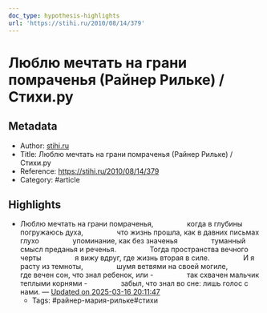 ```yaml
---
doc_type: hypothesis-highlights
url: 'https://stihi.ru/2010/08/14/379'
---
```

# Люблю мечтать на грани помраченья (Райнер Рильке) / Стихи.ру

## Metadata
- Author: [stihi.ru]()
- Title: Люблю мечтать на грани помраченья (Райнер Рильке) / Стихи.ру
- Reference: https://stihi.ru/2010/08/14/379
- Category: #article

## Highlights
- Люблю мечтать на грани помраченья,                 когда в глубины погружаюсь духа,                 что жизнь прошла, как в давних письмах глухо                 упоминание, как без значенья                 туманный смысл преданья и реченья.                 Тогда пространства вечного черты                 я вижу вдруг, где жизнь вторая в силе.                 И я расту из темноты,                 шумя ветвями на своей могиле,                 где вечен сон, что знал ребенок, или -                 так схвачен мальчик теплыми корнями -                 забыл, что знал во сне: лишь голос с нами. — [Updated on 2025-03-16 20:11:47](https://hyp.is/vn-IFgKJEfCiWP8swiq5Tw/stihi.ru/2010/08/14/379)
   - Tags: #райнер-мария-рильке#стихи
